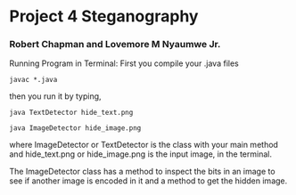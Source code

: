 # Project 4 Steganography
### Robert Chapman and Lovemore M Nyaumwe Jr.

Running Program in Terminal:
First you compile your .java files

`javac *.java`

then you run it by typing,

`java TextDetector hide_text.png`

`java ImageDetector hide_image.png`

where ImageDetector or TextDetector is the class 
with your main method and hide_text.png or hide_image.png 
is the input image, in the terminal.

The ImageDetector class has a method to inspect the bits in an image to see if another image is encoded in it and a method to get the hidden image.
